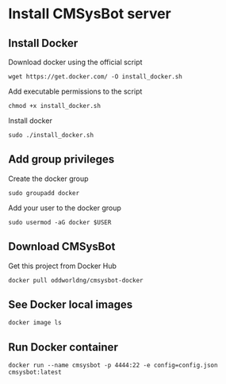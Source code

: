 # Install CMSysBot server

## Install Docker

Download docker using the official script

`wget https://get.docker.com/ -O install_docker.sh`

Add executable permissions to the script

`chmod +x install_docker.sh`

Install docker

`sudo ./install_docker.sh`

## Add group privileges

Create the docker group

`sudo groupadd docker`

Add your user to the docker group

`sudo usermod -aG docker $USER`

## Download CMSysBot

Get this project from Docker Hub

`docker pull oddworldng/cmsysbot-docker`

## See Docker local images
`docker image ls`

## Run Docker container
`docker run --name cmsysbot -p 4444:22 -e config=config.json cmsysbot:latest`
